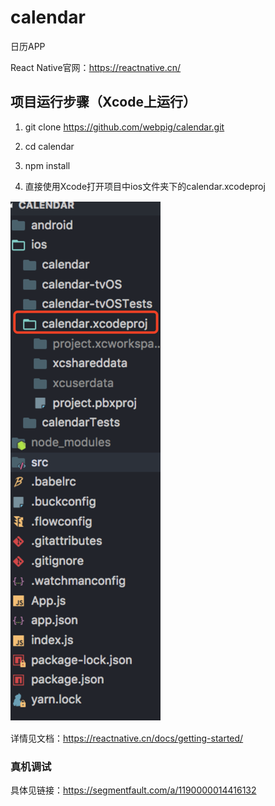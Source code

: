 # calendar
日历APP

React Native官网：https://reactnative.cn/

## 项目运行步骤（Xcode上运行）

1. git clone https://github.com/webpig/calendar.git

2. cd calendar

3. npm install

4. 直接使用Xcode打开项目中ios文件夹下的calendar.xcodeproj

![image](./images/proj.png)

详情见文档：https://reactnative.cn/docs/getting-started/

### 真机调试

具体见链接：https://segmentfault.com/a/1190000014416132
